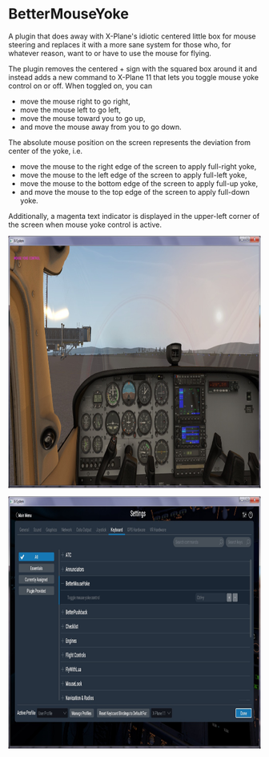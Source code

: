 # BetterMouseYoke
A plugin that does away with X-Plane's idiotic centered little box for mouse steering and replaces it with a more sane system for those who, for whatever reason, want to or have to use the mouse for flying.

The plugin removes the centered + sign with the squared box around it and instead adds a new command to X-Plane 11 that lets you toggle mouse yoke control on or off. When toggled on, you can

* move the mouse right to go right,
* move the mouse left to go left,
* move the mouse toward you to go up,
* and move the mouse away from you to go down.

The absolute mouse position on the screen represents the deviation from center of the yoke, i.e.

* move the mouse to the right edge of the screen to apply full-right yoke,
* move the mouse to the left edge of the screen to apply full-left yoke,
* move the mouse to the bottom edge of the screen to apply full-up yoke,
* and move the mouse to the top edge of the screen to apply full-down yoke.

Additionally, a magenta text indicator is displayed in the upper-left corner of the screen when mouse yoke control is active.

<p align="center">
  <a href="image-1.jpg?raw=true" target="_blank">
    <img title="Mouse yoke control" src="image-1.jpg?raw=true" width="860" height="503"/>
  </a>
</p>
<p align="center">
  <a href="image-2.jpg?raw=true" target="_blank">
    <img title="Keyboard command" src="image-2.jpg?raw=true" width="860" height="503"/>
  </a>
</p>
